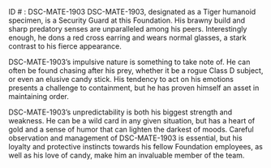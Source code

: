 ID # : DSC-MATE-1903
DSC-MATE-1903, designated as a Tiger humanoid specimen, is a Security Guard at this Foundation. His brawny build and sharp predatory senses are unparalleled among his peers. Interestingly enough, he dons a red cross earring and wears normal glasses, a stark contrast to his fierce appearance. 

DSC-MATE-1903’s impulsive nature is something to take note of. He can often be found chasing after his prey, whether it be a rogue Class D subject, or even an elusive candy stick. His tendency to act on his emotions presents a challenge to containment, but he has proven himself an asset in maintaining order. 

DSC-MATE-1903’s unpredictability is both his biggest strength and weakness. He can be a wild card in any given situation, but has a heart of gold and a sense of humor that can lighten the darkest of moods. Careful observation and management of DSC-MATE-1903 is essential, but his loyalty and protective instincts towards his fellow Foundation employees, as well as his love of candy, make him an invaluable member of the team.